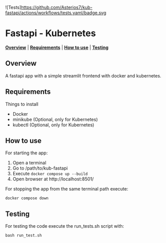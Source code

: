 ![Tests]https://github.com/Asterios7/kub-fastapi/actions/workflows/tests.yaml/badge.svg

# Fastapi - Kubernetes


[**Overview**](#overview)
| [**Requirements**](#requirements)
| [**How to use**](#how-to-use)
| [**Testing**](#testing)

## Overview<a id="overview"></a>

A fastapi app with a simple streamlit frontend with docker and kubernetes.

## Requirements<a id="requirements"></a>

Things to install

- Docker
- minikube (Optional, only for Kubernetes)
- kubectl  (Optional, only for Kubernetes)

## How to use<a id="how-to-use"></a>

For starting the app:
1. Open a terminal
2. Go to /path/to/kub-fastapi
3. Execute `docker compose up --build`
4. Open browser at http://localhost:8501/ 

For stopping the app from the same terminal path execute:

`docker compose down`


## Testing<a id="testing"></a>

For testing the code execute the run_tests.sh script with:

`bash run_test.sh`
